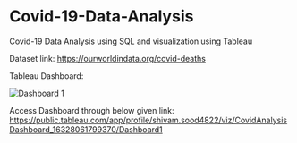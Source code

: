 # Covid-19-Data-Analysis
Covid-19 Data Analysis using SQL and visualization using Tableau

Dataset link: https://ourworldindata.org/covid-deaths

Tableau Dashboard:

![Dashboard 1](https://user-images.githubusercontent.com/59047279/166466542-efb3bac0-b724-45a2-b7e7-d178e0c5bded.png)

Access Dashboard through below given link:
https://public.tableau.com/app/profile/shivam.sood4822/viz/CovidAnalysisDashboard_16328061799370/Dashboard1

